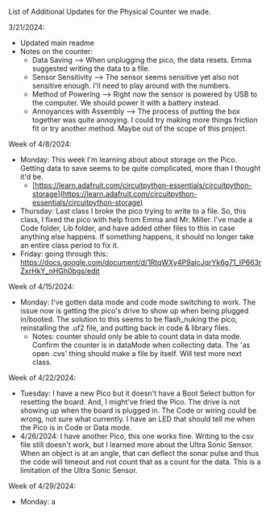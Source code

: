 List of Additional Updates for the Physical Counter we made.


3/21/2024:
- Updated main readme 
- Notes on the counter:
     - Data Saving --> When unplugging the pico, the data resets. Emma suggested writing the data to a file.
     - Sensor Sensitivity --> The sensor seems sensitive yet also not sensitive enough. I'll need to play around with the numbers.
     - Method of Powering --> Right now the sensor is powered by USB to the computer. We should power it with a battery instead.
     - Annoyances with Assembly --> The process of putting the box together was quite annoying. I could try making more things friction fit or try another method. Maybe out of the scope of this project.
 
Week of 4/8/2024:
- Monday: This week I'm learning about about storage on the Pico. Getting data to save seems to be quite complicated, more than I thought it'd be.
     - [https://learn.adafruit.com/circuitpython-essentials/circuitpython-storage](https://learn.adafruit.com/circuitpython-essentials/circuitpython-storage)
- Thursday: Last class I broke the pico trying to write to a file. So, this class, I fixed the pico with help from Emma and Mr. Miller. I've made a Code folder, Lib folder, and have added other files to this in case anything else happens. If something happens, it should no longer take an entire class period to fix it.
- Friday: going through this: https://docs.google.com/document/d/1RtqWXy4P9aIcJqrYk6g71_IP663rZxrHkY_nHGh0bgs/edit

Week of 4/15/2024:
- Monday: I've gotten data mode and code mode switching to work. The issue now is getting the pico's drive to show up when being plugged in/booted. The solution to this seems to be flash_nuking the pico, reinstalling the .uf2 file, and putting back in code & library files.
   - Notes: counter should only be able to count data in data mode. Confirm the counter is in dataMode when collecting data. The 'as open .cvs' thing should make a file by itself. Will test more next class.

Week of 4/22/2024:
- Tuesday: I have a new Pico but it doesn't have a Boot Select button for resetting the board. And, I might've fried the Pico. The drive is not showing up when the board is plugged in. The Code or wiring could be wrong, not sure what currently. I have an LED that should tell me when the Pico is in Code or Data mode.
- 4/26/2024: I have another Pico, this one works fine. Writing to the csv file still doesn't work, but I learned more about the Ultra Sonic Sensor. When an object is at an angle, that can deflect the sonar pulse and thus the code will timeout and not count that as a count for the data. This is a limitation of the Ultra Sonic Sensor.

Week of 4/29/2024:
- Monday: a
